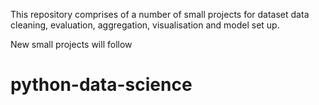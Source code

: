 This repository comprises of a number of small projects for dataset data cleaning, evaluation, aggregation, visualisation and model set up.

New small projects will follow


# python-data-science
